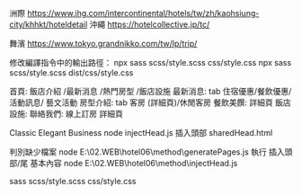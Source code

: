 洲際
https://www.ihg.com/intercontinental/hotels/tw/zh/kaohsiung-city/khhkt/hoteldetail
沖繩
https://hotelcollective.jp/tc/ 

舞濱
https://www.tokyo.grandnikko.com/tw/lp/trip/

修改編譯指令中的輸出路徑：
npx sass scss/style.scss css/style.css
npx sass scss/style.scss dist/css/style.css

首頁: 飯店介紹 /最新消息 /熱門房型 /飯店設施
最新消息: tab 住宿優惠/餐飲優惠/活動訊息/ 藝文活動
房型介紹: tab 客房 (詳細頁)/休閒客房
餐飲美饌: 詳細頁
飯店設施: 
聯絡我們:
線上訂房
詳細頁

Classic Elegant Business
node injectHead.js 插入頭部 sharedHead.html

判別缺少檔案
node E:\02.WEB\hotel06\method\generatePages.js
執行 插入頭部/尾 基本內容
node E:\02.WEB\hotel06\method\injectHead.js

sass scss/style.scss css/style.css
